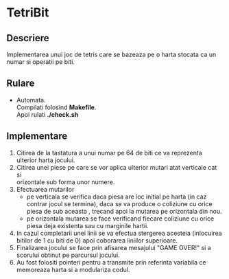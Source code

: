 TetriBit
==
Descriere
--
Implementarea unui joc de tetris care se bazeaza pe o harta stocata ca un numar si operatii pe biti.

Rulare
--
- Automata.   
Compilati folosind **Makefile**.  
Apoi rulati **./check.sh**

Implementare
--
1. Citirea de la tastatura a unui numar pe 64 de biti ce va reprezenta ulterior harta jocului.  
2. Citirea unei piese pe care se vor aplica ulterior mutari atat verticale cat si   
orizontale sub forma unor numere.
3. Efectuarea mutarilor  
    - pe verticala se verifica daca piesa are loc initial pe harta (in caz contrar jocul se termina), daca se va produce o coliziune cu orice piesa de sub aceasta , trecand apoi la mutarea pe orizontala din nou.
    - pe orizontala mutarea se face verificand fiecare coliziune cu orice piesa deja existenta sau cu marginile hartii.
4. In cazul completarii unei linii se va efectua stergerea acesteia (inlocuirea bitilor de 1 cu biti de 0) apoi coborarea liniilor superioare.
5. Finalizarea jocului se face prin afisarea mesajului "GAME OVER!" si a scorului obtinut pe parcursul jocului.
6. Au fost folositi pointeri pentru a transmite prin referinta variabila ce memoreaza harta si a modulariza codul.
